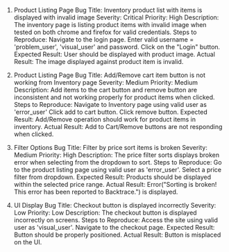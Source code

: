 1. Product Listing Page Bug
Title: Inventory product list with items is displayed with invalid image
Severity: Critical
Priority: High
Description: The inventory page is listing product items with invalid image when tested on both chrome and firefox for valid credentials.
Steps to Reproduce:
Navigate to the login page.
Enter valid username = 'problem_user', 'visual_user' and password.
Click on the "Login" button.
Expected Result: User should be displayed with product image.
Actual Result: The image displayed against product item is invalid.

2. Product Listing Page Bug
Title: Add/Remove cart item button is not working from Inventory page
Severity: Medium
Priority: Medium
Description: Add items to the cart button and remove button are inconsistent and not working properly for product items when clicked.
Steps to Reproduce:
Navigate to Inventory page using valid user as 'error_user'
Click add to cart button.
Click remove button.
Expected Result: Add/Remove operation should work for product items in inventory.
Actual Result: Add to Cart/Remove buttons are not responding when clicked.

3. Filter Options Bug
Title: Filter by price sort items is broken
Severity: Medium
Priority: High
Description: The price filter sorts displays broken error when selecting from the dropdown to sort.
Steps to Reproduce:
Go to the product listing page using valid user as 'error_user'.
Select a price filter from dropdown.
Expected Result: Products should be displayed within the selected price range.
Actual Result: Error("Sorting is broken! This error has been reported to Backtrace.") is displayed.

4. UI Display Bug
Title: Checkout button is displayed incorrectly
Severity: Low
Priority: Low
Description: The checkout button is displayed incorrectly on screens.
Steps to Reproduce:
Access the site using valid user as 'visual_user'.
Navigate to the checkout page.
Expected Result: Button should be properly positioned.
Actual Result: Button is misplaced on the UI.
